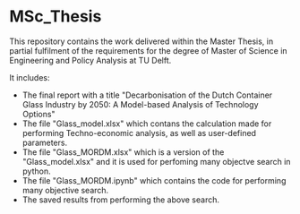 # MSc_Thesis
This repository contains the work delivered within the Master Thesis, in partial fulfilment of the requirements for the degree of Master of Science in Engineering and Policy Analysis at TU Delft. 

It includes:
* The final report with a title "Decarbonisation of the Dutch Container Glass Industry by 2050: A Model-based Analysis of 
Technology Options"
* The file "Glass_model.xlsx" which contans the calculation made for performing Techno-economic analysis, as well as user-defined parameters.
* The file "Glass_MORDM.xlsx" which is a version of the "Glass_model.xlsx" and it is used for perfoming many objectve search in python.
* The file "Glass_MORDM.ipynb" which contains the code for performing many objective search.
* The saved results from performing the above search.


